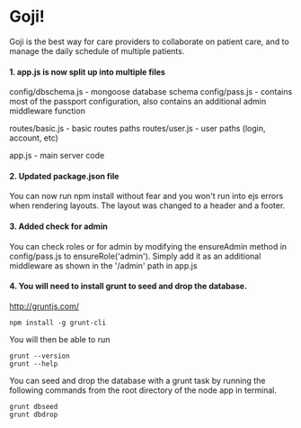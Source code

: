 # Goji!
Goji is the best way for care providers to collaborate on patient care, and
to manage the daily schedule of multiple patients.

#### 1. app.js is now split up into multiple files

config/dbschema.js - mongoose database schema
config/pass.js - contains most of the passport configuration, also contains an additional admin middleware function

routes/basic.js - basic routes paths
routes/user.js - user paths (login, account, etc)

app.js - main server code

#### 2. Updated package.json file
You can now run npm install without fear and you won't run into ejs errors when rendering layouts.  The layout was changed to a header and a footer.

#### 3. Added check for admin
You can check roles or for admin by modifying the ensureAdmin method in config/pass.js to ensureRole('admin').  Simply add it as an additional middleware as shown in the '/admin' path in app.js

#### 4. You will need to install grunt to seed and drop the database.

http://gruntjs.com/

```
npm install -g grunt-cli
```

You will then be able to run

```
grunt --version
grunt --help
```

You can seed and drop the database with a grunt task by running the following commands from the root directory of the node app in terminal.

```
grunt dbseed
grunt dbdrop
```
